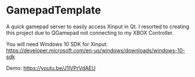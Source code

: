 # GamepadTemplate
A quick gamepad server to easily access Xinput in Qt. I resorted to creating this project due to QGamepad not connecting to my XBOX Controller. 

You will need Windows 10 SDK for Xinput:
https://developer.microsoft.com/en-us/windows/downloads/windows-10-sdk

Demo: https://youtu.be/J1lVPrVdAEU
